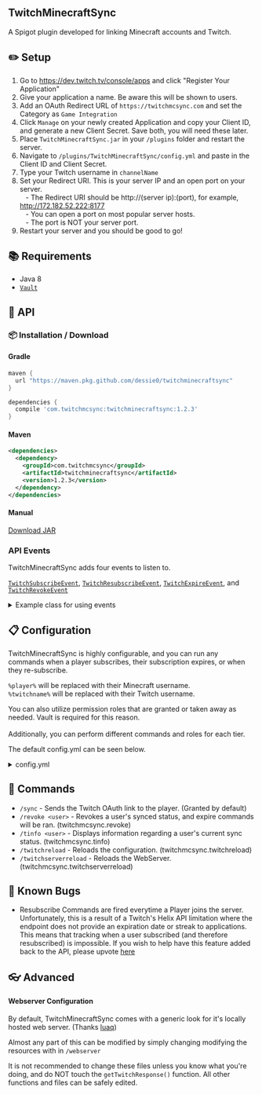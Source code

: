 ## TwitchMinecraftSync
A Spigot plugin developed for linking Minecraft accounts and Twitch.

## :pencil2: Setup
1. Go to https://dev.twitch.tv/console/apps and click "Register Your Application"
2. Give your application a name. Be aware this will be shown to users.
3. Add an OAuth Redirect URL of `https://twitchmcsync.com` and set the Category as `Game Integration`
4. Click `Manage` on your newly created Application and copy your Client ID, and generate a new Client Secret. Save both, you will need these later.
5. Place `TwitchMinecraftSync.jar` in your `/plugins` folder and restart the server.
6. Navigate to `/plugins/TwitchMinecraftSync/config.yml` and paste in the Client ID and Client Secret.
7. Type your Twitch username in `channelName`
8. Set your Redirect URI. This is your server IP and an open port on your server.
<br>&nbsp;&nbsp;&nbsp;- The Redirect URI should be http://(server ip):(port), for example, http://172.182.52.222:8177
<br>&nbsp;&nbsp;&nbsp;- You can open a port on most popular server hosts. 
<br>&nbsp;&nbsp;&nbsp;- The port is NOT your server port.
9. Restart your server and you should be good to go!

## :books: Requirements
- Java 8
- [`Vault`](https://www.spigotmc.org/resources/vault.34315/)

## :newspaper: API

### :package: Installation / Download

#### Gradle
```groovy
maven {
  url "https://maven.pkg.github.com/dessie0/twitchminecraftsync"
}

dependencies {
  compile 'com.twitchmcsync:twitchminecraftsync:1.2.3'
}
```

#### Maven
```xml
<dependencies>
  <dependency>
    <groupId>com.twitchmcsync</groupId>
    <artifactId>twitchminecraftsync</artifactId>
    <version>1.2.3</version>
  </dependency>
</dependencies>
```

#### Manual
[Download JAR](https://github.com/Dessie0/TwitchMinecraftSync/releases)

### API Events

TwitchMinecraftSync adds four events to listen to.

[`TwitchSubscribeEvent`](https://github.com/Dessie0/TwitchMinecraftSync/blob/master/src/main/java/me/dessie/twitchminecraft/events/twitchminecraft/TwitchSubscribeEvent.java), 
[`TwitchResubscribeEvent`](https://github.com/Dessie0/TwitchMinecraftSync/blob/master/src/main/java/me/dessie/twitchminecraft/events/twitchminecraft/TwitchResubscribeEvent.java),
[`TwitchExpireEvent`](https://github.com/Dessie0/TwitchMinecraftSync/blob/master/src/main/java/me/dessie/twitchminecraft/events/twitchminecraft/TwitchExpireEvent.java), and
[`TwitchRevokeEvent`](https://github.com/Dessie0/TwitchMinecraftSync/blob/master/src/main/java/me/dessie/twitchminecraft/events/twitchminecraft/TwitchRevokeEvent.java)

<details>
<summary>Example class for using events</summary>

```java
public class Example implements Listener {

    @EventHandler
    public void onSubscribe(TwitchSubscribeEvent event) {
        if(event.getTwitchPlayer().getStreak() > 6) {
            if(event.getTwitchPlayer().getPlayer().isOnline()) {
                event.getTwitchPlayer().getPlayer().getPlayer().sendMessage(ChatColor.GREEN + "Thank you for supporting us for " + event.getTwitchPlayer().getStreak() + " months! You're awesome!");
            }
        }

        Bukkit.getOnlinePlayers().forEach(player -> {
            player.sendMessage(ChatColor.GREEN + "" + ChatColor.BOLD + event.getTwitchPlayer().getName() + 
                    " (" + event.getTwitchPlayer().getChannelName() + ") just subscribed at tier " 
                    + event.getTwitchPlayer().getTier() + "!");
        });
    }

    @EventHandler
    public void onResubscribe(TwitchResubscribeEvent event) {
        if(event.getTwitchPlayer().getChannelName().equalsIgnoreCase("abadperson")) {
            if(event.getTwitchPlayer().getPlayer().isOnline()) {
                event.getTwitchPlayer().getPlayer().getPlayer().sendMessage(ChatColor.RED + "You're not allowed to resubscribe, maybe it's your username?");
            }
            event.setCancelled(true);
        }
    }

    @EventHandler
    public void onExpire(TwitchExpireEvent event) {
        if(event.getTwitchPlayer().getPlayer().isOnline() && event.getTwitchPlayer().getPlayer().getPlayer().isOp()) {
            event.getTwitchPlayer().getPlayer().getPlayer().sendMessage(ChatColor.RED + "Your sub expired, but luckily for you, you're exempt!");
            event.setCancelled(true);
        }
    }
}
```
</details>


## :clipboard: Configuration
TwitchMinecraftSync is highly configurable, and you can run any commands when a player subscribes, their subscription expires, or when they re-subscribe.

`%player%` will be replaced with their Minecraft username.<br>
`%twitchname%` will be replaced with their Twitch username.

You can also utilize permission roles that are granted or taken away as needed. Vault is required for this reason. 
<br><br> Additionally, you can perform different commands and roles for each tier.

The default config.yml can be seen below.

<details>
    <summary>config.yml</summary>
    
```yaml
clientID: "<Your client ID>"
clientSecret: "<Your client secret>"
channelName: "<Channel to check for subscriptions>"
redirectURI: "http://localhost:8080"
port: 8080

rewards:
  tier1:
    subscribe:
      #The role to give them when they subscribe
      #Set to '' to ignore role giving.
      role: "Subscriber"

      #The commands to execute when they subscribe
      #%player% will get their Minecraft username
      #%twitchname% will get their Twitch username.

      #Use -p at the end if you want the command to be executed by the player.
      #By default all commands are ran by console.
      commands:
        - say Thank you %player% for syncing your Twitch account! (%twitchname%)
        - give %player% diamond 1
        - spawn -p

    resubscribe:
      role: "Subscriber"
      commands:
        - say Thank you %player% for re-subscribing! (%twitchname%)

    expire:
      #The role to remove from them when it expires.
      role: "Subscriber"
      commands:
        - say %player% (%twitchname%) has not renewed their subscription :(
        - spawn -p

  tier2:
    subscribe:
      role: "Subscriber2"
      commands:
        - say Thank you %player% for syncing your Twitch account at tier 2! (%twitchname%)
        - give %player% diamond 5
        - spawn -p

    resubscribe:
      role: "Subscriber2"
      commands:
        - say Thank you %player% for re-subscribing at tier 2! (%twitchname%)

    expire:
      role: "Subscriber2"
      commands:
        - say %player% (%twitchname%) has not renewed their subscription :(
        - spawn -p

  tier3:
    subscribe:
      role: "Subscriber3"
      commands:
        - say Thank you %player% for syncing your Twitch account at tier 3! (%twitchname%)
        - give %player% diamond 15
        - spawn -p

    resubscribe:
      role: "Subscriber3"
      commands:
        - say Thank you %player% for re-subscribing at tier 3! (%twitchname%)

    expire:
      role: "Subscriber3"
      commands:
        - say %player% (%twitchname%) has not renewed their subscription :(
        - spawn -p
```
</details>

## :wrench: Commands
- `/sync` - Sends the Twitch OAuth link to the player. (Granted by default)
- `/revoke <user>` - Revokes a user's synced status, and expire commands will be ran. (twitchmcsync.revoke)
- `/tinfo <user>` - Displays information regarding a user's current sync status. (twitchmcsync.tinfo)
- `/twitchreload` - Reloads the configuration. (twitchmcsync.twitchreload)
- `/twitchserverreload` - Reloads the WebServer. (twitchmcsync.twitchserverreload)

## :bug: Known Bugs
- Resubscribe Commands are fired everytime a Player joins the server. Unfortunately, this is a result of a Twitch's Helix API limitation where the endpoint does not provide an expiration date or streak to applications. 
This means that tracking when a user subscribed (and therefore resubscribed) is impossible. If you wish to help have this feature added back to the API, please upvote [here](https://twitch.uservoice.com/forums/310213-developers/suggestions/44874949-re-add-created-at-streak-and-or-expires-to-check)

## :eyeglasses: Advanced
#### Webserver Configuration
By default, TwitchMinecraftSync comes with a generic look for it's locally hosted web server. (Thanks [luaq](https://github.com/luaqs))

Almost any part of this can be modified by simply changing modifying the resources with in `/webserver`

It is not recommended to change these files unless you know what you're doing, and do NOT touch the `getTwitchResponse()` function. All other functions and files can be safely edited. 
